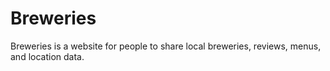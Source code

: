 # Breweries
Breweries is a website for people to share local breweries, reviews, menus, and location data.
